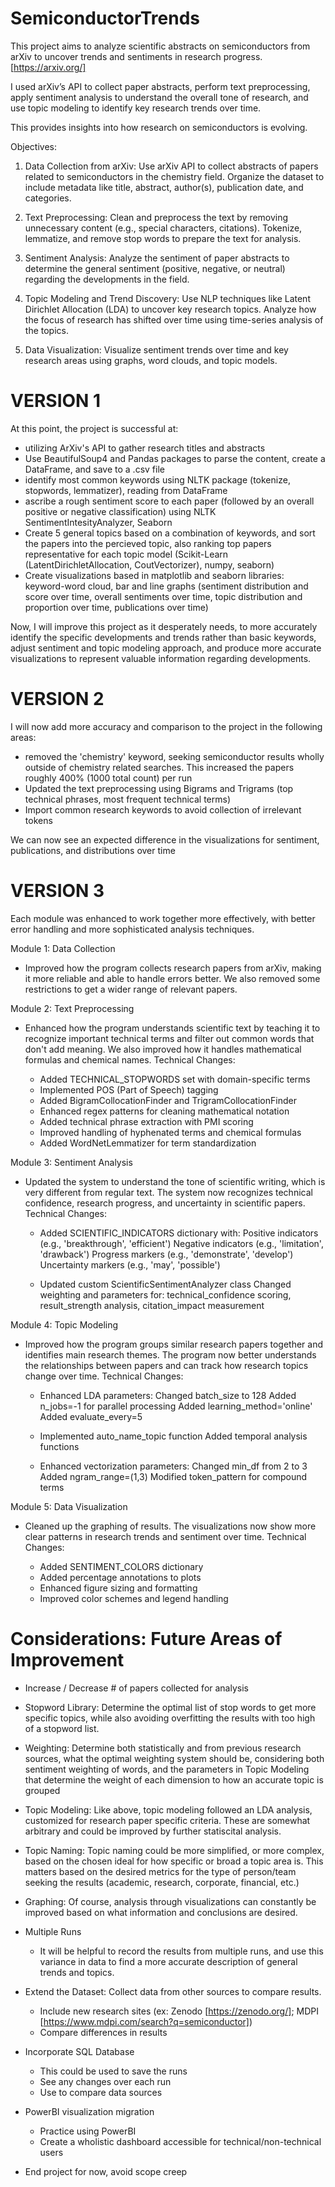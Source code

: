 # SemiconductorTrends
This project aims to analyze scientific abstracts on semiconductors from arXiv to uncover trends and sentiments in research progress.  [https://arxiv.org/]

I used arXiv’s API to collect paper abstracts, perform text preprocessing, apply sentiment analysis to understand
the overall tone of research, and use topic modeling to identify key research trends over time.

This provides insights into how research on semiconductors is evolving.

Objectives:
1. Data Collection from arXiv:
Use arXiv API to collect abstracts of papers related to semiconductors in the
chemistry field.
Organize the dataset to include metadata like title, abstract, author(s), publication
date, and categories.

2. Text Preprocessing:
Clean and preprocess the text by removing unnecessary content (e.g., special
characters, citations).
Tokenize, lemmatize, and remove stop words to prepare the text for analysis.

3. Sentiment Analysis:
Analyze the sentiment of paper abstracts to determine the general sentiment
(positive, negative, or neutral) regarding the developments in the field.

4. Topic Modeling and Trend Discovery:
Use NLP techniques like Latent Dirichlet Allocation (LDA) to uncover key
research topics.
Analyze how the focus of research has shifted over time using time-series
analysis of the topics.

5. Data Visualization:
Visualize sentiment trends over time and key research areas using graphs, word
clouds, and topic models.


# VERSION 1
At this point, the project is successful at:
- utilizing ArXiv's API to gather research titles and abstracts
- Use BeautifulSoup4 and Pandas packages to parse the content, create a DataFrame, and save to a .csv file
- identify most common keywords using NLTK package (tokenize, stopwords, lemmatizer), reading from DataFrame
- ascribe a rough sentiment score to each paper (followed by an overall positive or negative classification) using NLTK SentimentIntesityAnalyzer, Seaborn
- Create 5 general topics based on a combination of keywords, and sort the papers into the percieved topic, also ranking top papers representative for each topic model (Scikit-Learn (LatentDirichletAllocation, CoutVectorizer), numpy, seaborn)
- Create visualizations based in matplotlib and seaborn libraries: keyword-word cloud, bar and line graphs (sentiment distribution and score over time, overall sentiments over time, topic distribution and proportion over time, publications over time)

Now, I will improve this project as it desperately needs, to more accurately identify the specific developments and trends rather than basic keywords, adjust sentiment and topic modeling approach, and produce more accurate visualizations to represent valuable information regarding developments.


# VERSION 2
I will now add more accuracy and comparison to the project in the following areas: 
- removed the 'chemistry' keyword, seeking semiconductor results wholly outside of chemistry related searches. This increased the papers roughly 400% (1000 total count) per run
- Updated the text preprocessing using Bigrams and Trigrams (top technical phrases, most frequent technical terms)
- Import common research keywords to avoid collection of irrelevant tokens

We can now see an expected difference in the visualizations for sentiment, publications, and distributions over time


# VERSION 3 
Each module was enhanced to work together more effectively, with better error handling and more sophisticated analysis techniques.

Module 1: Data Collection
- Improved how the program collects research papers from arXiv, making it more reliable and able to handle errors better. We also removed some restrictions to get a wider range of relevant papers.

Module 2: Text Preprocessing
- Enhanced how the program understands scientific text by teaching it to recognize important technical terms and filter out common words that don't add meaning. We also improved how it handles mathematical formulas and chemical names.
    Technical Changes:

    - Added TECHNICAL_STOPWORDS set with domain-specific terms
    -  Implemented POS (Part of Speech) tagging
    -  Added BigramCollocationFinder and TrigramCollocationFinder
    -  Enhanced regex patterns for cleaning mathematical notation
    -  Added technical phrase extraction with PMI scoring
    -  Improved handling of hyphenated terms and chemical formulas
    -  Added WordNetLemmatizer for term standardization

Module 3: Sentiment Analysis
- Updated the system to understand the tone of scientific writing, which is very different from regular text. The system now recognizes technical confidence, research progress, and uncertainty in scientific papers.
    Technical Changes:

    - Added SCIENTIFIC_INDICATORS dictionary with:
        Positive indicators (e.g., 'breakthrough', 'efficient')
        Negative indicators (e.g., 'limitation', 'drawback')
        Progress markers (e.g., 'demonstrate', 'develop')
        Uncertainty markers (e.g., 'may', 'possible')
    
    - Updated custom ScientificSentimentAnalyzer class
        Changed weighting and parameters for: technical_confidence scoring, result_strength analysis, citation_impact measurement
  

Module 4: Topic Modeling
- Improved how the program groups similar research papers together and identifies main research themes. The program now better understands the relationships between papers and can track how research topics change over time.
    Technical Changes:

    - Enhanced LDA parameters:
        Changed batch_size to 128
        Added n_jobs=-1 for parallel processing
        Added learning_method='online'
        Added evaluate_every=5

    - Implemented auto_name_topic function
        Added temporal analysis functions

    - Enhanced vectorization parameters:
        Changed min_df from 2 to 3
        Added ngram_range=(1,3)
        Modified token_pattern for compound terms


Module 5: Data Visualization
- Cleaned up the graphing of results. The visualizations now show more clear patterns in research trends and sentiment over time.
    Technical Changes:

    - Added SENTIMENT_COLORS dictionary
    - Added percentage annotations to plots
    - Enhanced figure sizing and formatting
    - Improved color schemes and legend handling



# Considerations: Future Areas of Improvement 
- Increase / Decrease # of papers collected for analysis
- Stopword Library: Determine the optimal list of stop words to get more specific topics, while also avoiding overfitting the results with too high of a stopword list.
- Weighting: Determine both statistically and from previous research sources, what the optimal weighting system should be, considering both sentiment weighting of words, and the parameters in Topic Modeling that determine the weight of each dimension to how an accurate topic is grouped
- Topic Modeling: Like above, topic modeling followed an LDA analysis, customized for research paper specific criteria. These are somewhat arbitrary and could be improved by further statiscital analysis.
- Topic Naming: Topic naming could be more simplified, or more complex, based on the chosen ideal for how specific or broad a topic area is. This matters based on the desired metrics for the type of person/team seeking the results (academic, research, corporate, financial, etc.)
- Graphing: Of course, analysis through visualizations can constantly be improved based on what information and conclusions are desired.
  
- Multiple Runs
    - It will be helpful to record the results from multiple runs, and use this variance in data to find a more accurate description of general trends and topics.
- Extend the Dataset: Collect data from other sources to compare results.
    - Include new research sites (ex: Zenodo [https://zenodo.org/]; MDPI [https://www.mdpi.com/search?q=semiconductor])
    - Compare differences in results
- Incorporate SQL Database
    - This could be used to save the runs
    - See any changes over each run
    - Use to compare data sources
- PowerBI visualization migration
    - Practice using PowerBI
    - Create a wholistic dashboard accessible for technical/non-technical users

- End project for now, avoid scope creep


